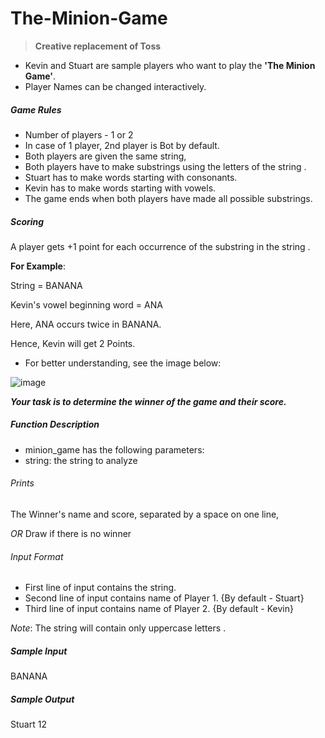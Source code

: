 # The-Minion-Game
>**Creative replacement of Toss**
- Kevin and Stuart are sample players who want to play the **'The Minion Game'**.
- Player Names can be changed interactively.

##### Game Rules

- Number of players - 1 or 2
- In case of 1 player, 2nd player is Bot by default.
- Both players are given the same string,
- Both players have to make substrings using the letters of the string .
- Stuart has to make words starting with consonants.
- Kevin has to make words starting with vowels.
- The game ends when both players have made all possible substrings.

##### Scoring
A player gets +1 point for each occurrence of the substring in the string .

**For Example**:

String  = BANANA

Kevin's vowel beginning word = ANA

Here, ANA occurs twice in BANANA. 

Hence, Kevin will get 2 Points.

- For better understanding, see the image below:

![image](https://user-images.githubusercontent.com/51584037/114600652-34dde080-9cb2-11eb-92fd-099ff86883ce.png)

***Your task is to determine the winner of the game and their score.***

##### Function Description

- minion_game has the following parameters:
- string: the string to analyze

###### Prints

The Winner's name and score, separated by a space on one line, 

*OR* Draw if there is no winner

###### Input Format

- First line of input contains the string.
- Second line of input contains name of Player 1. {By default - Stuart}
- Third line of input contains name of Player 2. {By default - Kevin}

*Note*: The string will contain only uppercase letters .

##### Sample Input

BANANA
##### Sample Output

Stuart 12
